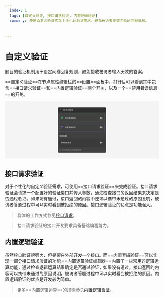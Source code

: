 ```yaml
---
  index: 1
  tags: [自定义验证, 接口请求验证, 内置逻辑验证]
  summary: 使用自定义验证实现个性化的验证需求，避免被访者提交无效的问卷数据。


---
```







# 自定义验证

题目的验证机制用于设定问卷回复规则，避免接收被访者输入无效的答案。

==自定义验证==在节点属性编辑栏的==设置==面板中，打开后可以看到其中包含==接口请求验证==和==内置逻辑验证==两个开关，以及一个==禁用错误信息==的开关。

<img src='./assets/01customValidation/custom-validation.png'>

## 接口请求验证

对于个性化的自定义验证需求，可使用==接口请求验证==来完成验证。接口请求验证会请求一个配置好的验证接口并传入参数，通过检查接口的返回结果来决定是否通过验证。如果没有通过，接口返回的内容中还可以携带未通过的原因说明，被访者答题过程中可以实时看到被拒绝的原因。接口逻辑验证的优点是功能强大。

> 具体的工作方式参见[接口请求](../14customValidation/02requestValidation.md)。

> 接口请求验证的接口开发要求具备基础编程能力。

## 内置逻辑验证

虽然接口验证很强大，但是要在外部开发一个接口。而==内置逻辑验证==可以实现一部分接口请求验证的功能.==内置逻辑验证编辑器==内置了一些常用的逻辑运算功能，通过检查逻辑运算结果确定是否通过验证，如果没有通过，接口返回的内容可以携带未通过的原因说明，被访者答题过程中可以实时看到被拒绝的原因。内置逻辑验证的优点是开发较为简单。

> 更多==内置逻辑运算==的规则参见[内置逻辑验证](../14customValidation/03build-inLogicValidation.md)。


